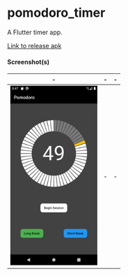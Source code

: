 # pomodoro_timer

A Flutter timer app.

[Link to release apk](https://srv-file8.gofile.io/download/MPhryK/app-release.apk)

#### Screenshot(s)

| - | - | - |
|:---:|:---:|:---:|
|<img src="assets/pom.png" alt="drawing" width="200"/>| - | - |

